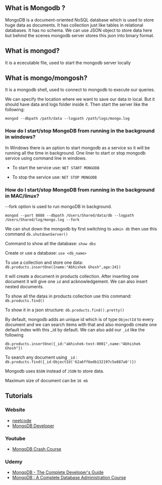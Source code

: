 

## What is Mongodb ? 
MongoDB is a document-oriented NoSQL database which is used to store huge data as documents.
It has collection just like tables in relational databases.
It has no schema. We can use JSON object to store data here but behind the scenes mongodb server stores this json into binary format.


## What is mongod?
It is a ececutable file, used to start the mongodb server locally


## What is mongo/mongosh?
It is a mongodb shell, used to connect to mongodb to execute our queries.

We can specify the location where we want to save our data in local. But it should have data and logs folder inside it. 
Then start the server like the following:
```
mongod --dbpath /path/data --logpath /path/logs/mongo.log
```

### How do I start/stop MongoDB from running in the background in windows?

In Windows there is an option to start mongodb as a service so it will be running all the time in background.
One liner to start or stop mongodb service using command line in windows. </br>

- To start the service use: `NET START MONGODB` </br>

- To stop the service use: `NET STOP MONGODB` </br>


### How do I start/stop MongoDB from running in the background in MAC/linux?

--fork option is used to run mongoDB in background.
```
mongod --port 8888 --dbpath /Users/Shared/data/db --logpath /Users/Shared/log/mongo.log --fork
```
We can shut down the mongodb by first switching to `admin db` then use this command `db.shutdownServer()`

Command to show all the database: `show dbs `

Create or use a database: `use <db_name>`

To use a collection and store one data: `db.products.insertOne({name:"Abhishek Ghosh",age:24})`

it will create a document in products collection. After inserting one document it will give one `id` and acknowledgement. We can also insert nested documents.

To show all the datas in products collection use this command: `db.products.find()`

To show it in a json structure: `db.products.find().pretty()`

By default, mongodb adds an unique id which is of type `ObjectId` to every document and we can search items with that 
and also mongodb create one default index with this _id by default. We can also add our `_id` like the following 
```
db.products.insertOne({_id:"abhishek-test-0001",name:"Abhishek Ghosh"})
```
To search any document using `_id` : `db.products.find({_id:ObjectId('62a6ff6edb132197c5e887a0')})`

Mongodb uses `BSON` instead of `JSON` to store data. 

Maximum size of document can be `16 mb`

## Tutorials

### Website
- [neetcode](https://neetcode.io/courses/lessons/mongodb)
- [MongoDB Developer](https://www.mongodb.com/developer/products/mongodb/cheat-sheet/)

### Youtube
- [MongoDB Crash Course](https://www.youtube.com/watch?v=QPFlGswpyJY)

### Udemy
- [MongoDB - The Complete Developer's Guide](https://www.udemy.com/course/mongodb-the-complete-developers-guide/)
- [MongoDB : A Complete Database Administration Course](https://www.udemy.com/course/mongodb-a-complete-course-on-database-administration/)